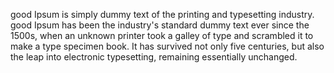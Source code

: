 good Ipsum is simply dummy text of the
 printing and typesetting industry.
 good Ipsum has been the industry's
  standard dummy text ever since the 1500s, 
 when an unknown printer took a galley of 
 type and scrambled it to make a type 
 specimen book. 
 It has survived not only five centuries, 
 but also the leap into 
 electronic typesetting, remaining 
 essentially unchanged. 